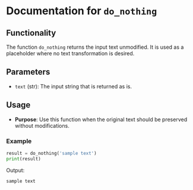 # Documentation for `do_nothing`

## Functionality

The function `do_nothing` returns the input text unmodified. It is used as a placeholder where no text transformation is desired.

## Parameters

- `text` (str): The input string that is returned as is.

## Usage

- **Purpose**: Use this function when the original text should be preserved without modifications.

### Example

```python
result = do_nothing('sample text')
print(result)
```
Output:
```
sample text
```